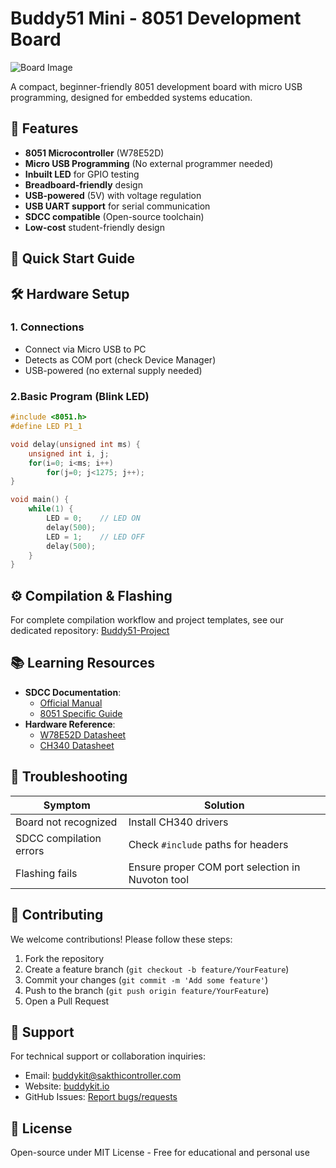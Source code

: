 # Buddy51 Mini - 8051 Development Board

![Board Image](https://github.com/buddykitio/Buddy51mini/blob/main/Hardware/Image/Buddy51mini.jpg)

A compact, beginner-friendly 8051 development board with micro USB programming, designed for embedded systems education.

## 📌 Features
- **8051 Microcontroller** (W78E52D)
- **Micro USB Programming** (No external programmer needed)
- **Inbuilt LED** for GPIO testing
- **Breadboard-friendly** design
- **USB-powered** (5V) with voltage regulation
- **USB UART support** for serial communication
- **SDCC compatible** (Open-source toolchain)
- **Low-cost** student-friendly design


## 🚀 Quick Start Guide

## 🛠 Hardware Setup
### 1. Connections
- Connect via Micro USB to PC
- Detects as COM port (check Device Manager)
- USB-powered (no external supply needed)

### 2.Basic Program (Blink LED)
```c
#include <8051.h>
#define LED P1_1

void delay(unsigned int ms) {
    unsigned int i, j;
    for(i=0; i<ms; i++)
        for(j=0; j<1275; j++);
}

void main() {
    while(1) {
        LED = 0;    // LED ON
        delay(500);
        LED = 1;    // LED OFF
        delay(500);
    }
}
```

## ⚙️ Compilation & Flashing
For complete compilation workflow and project templates, see our dedicated repository:
[Buddy51-Project](https://github.com/buddykitio/Buddy51-Project)

## 📚 Learning Resources
- **SDCC Documentation**: 
  - [Official Manual](http://sdcc.sourceforge.net/doc/sdccman.pdf)
  - [8051 Specific Guide](https://sdcc.sourceforge.net/doc/8051.html)
- **Hardware Reference**:
  - [W78E52D Datasheet](https://www.nuvoton.com/products/microcontrollers/8bit-8051-mcus/industrial-8051-series/w78e52d/)
  - [CH340 Datasheet](https://www.wch-ic.com/products/CH340.html)

## 🔧 Troubleshooting
| Symptom | Solution |
|---------|----------|
| Board not recognized | Install CH340 drivers |
| SDCC compilation errors | Check `#include` paths for  headers |
| Flashing fails | Ensure proper COM port selection in Nuvoton tool |

## 🤝 Contributing
We welcome contributions! Please follow these steps:
1. Fork the repository
2. Create a feature branch (`git checkout -b feature/YourFeature`)
3. Commit your changes (`git commit -m 'Add some feature'`)
4. Push to the branch (`git push origin feature/YourFeature`)
5. Open a Pull Request

## 📧 Support
For technical support or collaboration inquiries:
- Email: buddykit@sakthicontroller.com
- Website: [buddykit.io](https://buddykit.io)
- GitHub Issues: [Report bugs/requests](https://github.com/buddykitio/Buddy51mini/issues)

## 📜 License
Open-source under MIT License - Free for educational and personal use
